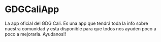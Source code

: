 # GDGCaliApp
La app oficial del GDG Cali. Es una app que tendrá toda la info sobre nuestra comunidad y esta disponible para que todos nos ayuden poco a poco a mejorarla. Ayudanos!!
